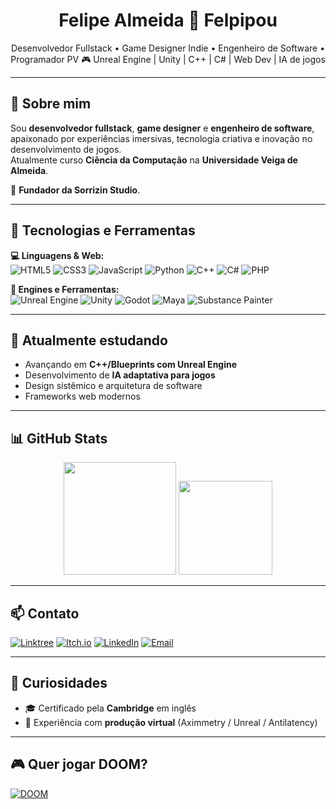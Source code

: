 <h1 align="center">Felipe Almeida 👾 Felpipou</h1>

<div align="center">
Desenvolvedor Fullstack • Game Designer Indie • Engenheiro de Software • Programador PV  
🎮 Unreal Engine | Unity | C++ | C# | Web Dev | IA de jogos  
</div>

---

## 🧠 Sobre mim

Sou **desenvolvedor fullstack**, **game designer** e **engenheiro de software**, apaixonado por experiências imersivas, tecnologia criativa e inovação no desenvolvimento de jogos.  
Atualmente curso **Ciência da Computação** na **Universidade Veiga de Almeida**.

🧬 **Fundador da Sorrizin Studio**.

---

## 🚀 Tecnologias e Ferramentas

**💻 Linguagens & Web:**  
![HTML5](https://img.shields.io/badge/HTML5-E34F26?style=flat&logo=html5&logoColor=white)
![CSS3](https://img.shields.io/badge/CSS3-1572B6?style=flat&logo=css3&logoColor=white)
![JavaScript](https://img.shields.io/badge/JavaScript-F7DF1E?style=flat&logo=javascript&logoColor=black)
![Python](https://img.shields.io/badge/Python-3776AB?style=flat&logo=python&logoColor=white)
![C++](https://img.shields.io/badge/C++-00599C?style=flat&logo=cplusplus&logoColor=white)
![C#](https://img.shields.io/badge/C%23-239120?style=flat&logo=csharp&logoColor=white)
![PHP](https://img.shields.io/badge/PHP-777BB4?style=flat&logo=php&logoColor=white)

**🧰 Engines e Ferramentas:**  
![Unreal Engine](https://img.shields.io/badge/Unreal%20Engine-0E1128?style=flat&logo=unrealengine&logoColor=white)
![Unity](https://img.shields.io/badge/Unity-000000?style=flat&logo=unity&logoColor=white)
![Godot](https://img.shields.io/badge/Godot-478CBF?style=flat&logo=godot-engine&logoColor=white)
![Maya](https://img.shields.io/badge/Maya-00B1E7?style=flat&logo=autodesk&logoColor=white)
![Substance Painter](https://img.shields.io/badge/Substance%20Painter-FF6B00?style=flat&logo=adobe&logoColor=white)

---

## 🧪 Atualmente estudando

- Avançando em **C++/Blueprints com Unreal Engine**
- Desenvolvimento de **IA adaptativa para jogos**
- Design sistêmico e arquitetura de software
- Frameworks web modernos

---

## 📊 GitHub Stats

<div align="center">
  <img height="180em" src="https://github-readme-stats.vercel.app/api?username=Felipe-Felpipi&show_icons=true&theme=tokyonight&count_private=true" />
  <img height="150em" src="https://github-readme-stats.vercel.app/api/top-langs/?username=Felipe-Felpipi&layout=compact&theme=tokyonight" />
</div>

---

## 📫 Contato

[![Linktree](https://img.shields.io/badge/Linktree-00C300?style=flat&logo=linktree&logoColor=white)](https://felipe-felpipi.github.io/)
[![Itch.io](https://img.shields.io/badge/-Itch.io-FA5C5C?style=flat&logo=itchdotio&logoColor=white)](https://felpipou.itch.io)
[![LinkedIn](https://img.shields.io/badge/LinkedIn-0077B5?style=flat&logo=linkedin&logoColor=white)](https://www.linkedin.com/in/seu-linkedin/)
[![Email](https://img.shields.io/badge/Email-D14836?style=flat&logo=gmail&logoColor=white)](mailto:seuemail@email.com)

---

## 🧠 Curiosidades

- 🎓 Certificado pela **Cambridge** em inglês
- 💼 Experiência com **produção virtual** (Aximmetry / Unreal / Antilatency)

---

## 🎮 Quer jogar DOOM?

[![DOOM](https://i.imgur.com/5cK3N3s.png)](https://dos.zone/doom-dec-1993/)


